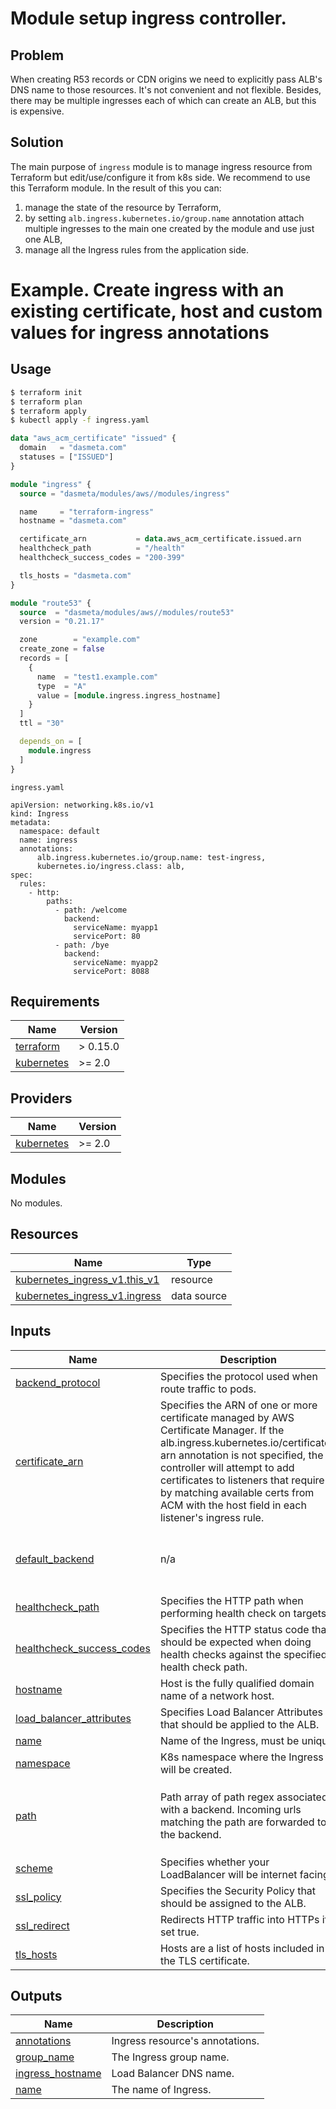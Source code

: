# Module setup ingress controller.

## Problem
When creating R53 records or CDN origins we need to explicitly pass ALB's DNS name to those resources. It's not convenient and not flexible.
Besides, there may be multiple ingresses each of which can create an ALB, but this is expensive.

## Solution
The main purpose of `ingress` module is to manage ingress resource from Terraform but edit/use/configure it from k8s side.
We recommend to use this Terraform module. In the result of this you can:
1. manage the state of the resource by Terraform,
2. by setting `alb.ingress.kubernetes.io/group.name` annotation attach multiple ingresses to the main one created by the module and use just one ALB,
3. manage all the Ingress rules from the application side.

# Example. Create ingress with an existing certificate, host and custom values for ingress annotations

## Usage

```bash
$ terraform init
$ terraform plan
$ terraform apply
$ kubectl apply -f ingress.yaml
```

```terraform
data "aws_acm_certificate" "issued" {
  domain   = "dasmeta.com"
  statuses = ["ISSUED"]
}

module "ingress" {
  source = "dasmeta/modules/aws//modules/ingress"

  name     = "terraform-ingress"
  hostname = "dasmeta.com"

  certificate_arn           = data.aws_acm_certificate.issued.arn
  healthcheck_path          = "/health"
  healthcheck_success_codes = "200-399"

  tls_hosts = "dasmeta.com"
}

module "route53" {
  source  = "dasmeta/modules/aws//modules/route53"
  version = "0.21.17"

  zone        = "example.com"
  create_zone = false
  records = [
    {
      name  = "test1.example.com"
      type  = "A"
      value = [module.ingress.ingress_hostname]
    }
  ]
  ttl = "30"

  depends_on = [
    module.ingress
  ]
}
```

`ingress.yaml`
```
apiVersion: networking.k8s.io/v1
kind: Ingress
metadata:
  namespace: default
  name: ingress
  annotations:
      alb.ingress.kubernetes.io/group.name: test-ingress,
      kubernetes.io/ingress.class: alb,
spec:
  rules:
    - http:
        paths:
          - path: /welcome
            backend:
              serviceName: myapp1
              servicePort: 80
          - path: /bye
            backend:
              serviceName: myapp2
              servicePort: 8088
```


<!-- BEGINNING OF PRE-COMMIT-TERRAFORM DOCS HOOK -->
## Requirements

| Name | Version |
|------|---------|
| <a name="requirement_terraform"></a> [terraform](#requirement\_terraform) | > 0.15.0 |
| <a name="requirement_kubernetes"></a> [kubernetes](#requirement\_kubernetes) | >= 2.0 |

## Providers

| Name | Version |
|------|---------|
| <a name="provider_kubernetes"></a> [kubernetes](#provider\_kubernetes) | >= 2.0 |

## Modules

No modules.

## Resources

| Name | Type |
|------|------|
| [kubernetes_ingress_v1.this_v1](https://registry.terraform.io/providers/hashicorp/kubernetes/latest/docs/resources/ingress_v1) | resource |
| [kubernetes_ingress_v1.ingress](https://registry.terraform.io/providers/hashicorp/kubernetes/latest/docs/data-sources/ingress_v1) | data source |

## Inputs

| Name | Description | Type | Default | Required |
|------|-------------|------|---------|:--------:|
| <a name="input_backend_protocol"></a> [backend\_protocol](#input\_backend\_protocol) | Specifies the protocol used when route traffic to pods. | `string` | `"HTTP"` | no |
| <a name="input_certificate_arn"></a> [certificate\_arn](#input\_certificate\_arn) | Specifies the ARN of one or more certificate managed by AWS Certificate Manager. If the alb.ingress.kubernetes.io/certificate-arn annotation is not specified, the controller will attempt to add certificates to listeners that require it by matching available certs from ACM with the host field in each listener's ingress rule. | `string` | `""` | no |
| <a name="input_default_backend"></a> [default\_backend](#input\_default\_backend) | n/a | <pre>object({<br>    service_name = string<br>    service_port = string<br>  })</pre> | <pre>{<br>  "service_name": null,<br>  "service_port": null<br>}</pre> | no |
| <a name="input_healthcheck_path"></a> [healthcheck\_path](#input\_healthcheck\_path) | Specifies the HTTP path when performing health check on targets. | `string` | `"/"` | no |
| <a name="input_healthcheck_success_codes"></a> [healthcheck\_success\_codes](#input\_healthcheck\_success\_codes) | Specifies the HTTP status code that should be expected when doing health checks against the specified health check path. | `string` | `"200"` | no |
| <a name="input_hostname"></a> [hostname](#input\_hostname) | Host is the fully qualified domain name of a network host. | `string` | `null` | no |
| <a name="input_load_balancer_attributes"></a> [load\_balancer\_attributes](#input\_load\_balancer\_attributes) | Specifies Load Balancer Attributes that should be applied to the ALB. | `string` | `""` | no |
| <a name="input_name"></a> [name](#input\_name) | Name of the Ingress, must be unique. | `string` | n/a | yes |
| <a name="input_namespace"></a> [namespace](#input\_namespace) | K8s namespace where the Ingress will be created. | `string` | `"default"` | no |
| <a name="input_path"></a> [path](#input\_path) | Path array of path regex associated with a backend. Incoming urls matching the path are forwarded to the backend. | <pre>list(object({<br>    name = string<br>    port = string<br>    path = string<br>  }))</pre> | `null` | no |
| <a name="input_scheme"></a> [scheme](#input\_scheme) | Specifies whether your LoadBalancer will be internet facing. | `string` | `"internet-facing"` | no |
| <a name="input_ssl_policy"></a> [ssl\_policy](#input\_ssl\_policy) | Specifies the Security Policy that should be assigned to the ALB. | `string` | `"ELBSecurityPolicy-2016-08"` | no |
| <a name="input_ssl_redirect"></a> [ssl\_redirect](#input\_ssl\_redirect) | Redirects HTTP traffic into HTTPs if set true. | `bool` | `true` | no |
| <a name="input_tls_hosts"></a> [tls\_hosts](#input\_tls\_hosts) | Hosts are a list of hosts included in the TLS certificate. | `list(string)` | `null` | no |

## Outputs

| Name | Description |
|------|-------------|
| <a name="output_annotations"></a> [annotations](#output\_annotations) | Ingress resource's annotations. |
| <a name="output_group_name"></a> [group\_name](#output\_group\_name) | The Ingress group name. |
| <a name="output_ingress_hostname"></a> [ingress\_hostname](#output\_ingress\_hostname) | Load Balancer DNS name. |
| <a name="output_name"></a> [name](#output\_name) | The name of Ingress. |
<!-- END OF PRE-COMMIT-TERRAFORM DOCS HOOK -->
